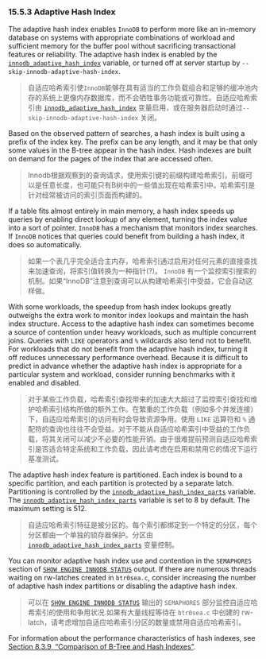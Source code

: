 ### 15.5.3 Adaptive Hash Index



The adaptive hash index enables `InnoDB` to perform more like an in-memory database on systems with appropriate combinations of workload and sufficient memory for the buffer pool without sacrificing transactional features or reliability. The adaptive hash index is enabled by the [`innodb_adaptive_hash_index`](https://dev.mysql.com/doc/refman/8.0/en/innodb-parameters.html#sysvar_innodb_adaptive_hash_index) variable, or turned off at server startup by `--skip-innodb-adaptive-hash-index`.

> 自适应哈希索引使`InnoDB`能够在具有适当的工作负载组合和足够的缓冲池内存的系统上更像内存数据库，而不会牺牲事务功能或可靠性。自适应哈希索引由 [`innodb_adaptive_hash_index`](https://dev.mysql.com/doc/refman/8.0/en/innodb-parameters.html#sysvar_innodb_adaptive_hash_index) 变量启用，或在服务器启动时通过`--skip-innodb-adaptive-hash-index` 关闭。

Based on the observed pattern of searches, a hash index is built using a prefix of the index key. The prefix can be any length, and it may be that only some values in the B-tree appear in the hash index. Hash indexes are built on demand for the pages of the index that are accessed often.

> Innodb根据观察到的查询请求，使用索引键的前缀构建哈希索引。前缀可以是任意长度，也可能只有B树中的一些值出现在哈希索引中。哈希索引是针对经常被访问的索引页面而构建的。

If a table fits almost entirely in main memory, a hash index speeds up queries by enabling direct lookup of any element, turning the index value into a sort of pointer. `InnoDB` has a mechanism that monitors index searches. If `InnoDB` notices that queries could benefit from building a hash index, it does so automatically.

> 如果一个表几乎完全适合主内存，哈希索引通过启用对任何元素的直接查找来加速查询，将索引值转换为一种指针(?)。 `InnoDB` 有一个监控索引搜索的机制。如果“InnoDB”注意到查询可以从构建哈希索引中受益，它会自动这样做。

With some workloads, the speedup from hash index lookups greatly outweighs the extra work to monitor index lookups and maintain the hash index structure. Access to the adaptive hash index can sometimes become a source of contention under heavy workloads, such as multiple concurrent joins. Queries with `LIKE` operators and `%` wildcards also tend not to benefit. For workloads that do not benefit from the adaptive hash index, turning it off reduces unnecessary performance overhead. Because it is difficult to predict in advance whether the adaptive hash index is appropriate for a particular system and workload, consider running benchmarks with it enabled and disabled.

>对于某些工作负载，哈希索引查找带来的加速大大超过了监控索引查找和维护哈希索引结构所做的额外工作。在繁重的工作负载（例如多个并发连接）下，自适应哈希索引的访问有时会导致资源争用。使用 `LIKE` 运算符和 `%` 通配符的查询也往往不会受益。对于不能从自适应哈希索引中受益的工作负载，将其关闭可以减少不必要的性能开销。由于很难提前预测自适应哈希索引是否适合特定系统和工作负载，因此请考虑在启用和禁用它的情况下运行基准测试。

The adaptive hash index feature is partitioned. Each index is bound to a specific partition, and each partition is protected by a separate latch. Partitioning is controlled by the [`innodb_adaptive_hash_index_parts`](https://dev.mysql.com/doc/refman/8.0/en/innodb-parameters.html#sysvar_innodb_adaptive_hash_index_parts) variable. The [`innodb_adaptive_hash_index_parts`](https://dev.mysql.com/doc/refman/8.0/en/innodb-parameters.html#sysvar_innodb_adaptive_hash_index_parts) variable is set to 8 by default. The maximum setting is 512.

> 自适应哈希索引特征是被分区的。每个索引都绑定到一个特定的分区，每个分区都由一个单独的锁存器保护。分区由 [`innodb_adaptive_hash_index_parts`](https://dev.mysql.com/doc/refman/8.0/en/innodb-parameters.html#sysvar_innodb_adaptive_hash_index_parts) 变量控制。

You can monitor adaptive hash index use and contention in the `SEMAPHORES` section of [`SHOW ENGINE INNODB STATUS`](https://dev.mysql.com/doc/refman/8.0/en/show-engine.html) output. If there are numerous threads waiting on rw-latches created in `btr0sea.c`, consider increasing the number of adaptive hash index partitions or disabling the adaptive hash index.

> 可以在 [`SHOW ENGINE INNODB STATUS`](https://dev.mysql.com/doc/refman/8.0/en/show-engine.html) 输出的 `SEMAPHORES` 部分监控自适应哈希索引的使用和争用状况.如果有大量线程等待在 `btr0sea.c` 中创建的 rw-latch，请考虑增加自适应哈希索引分区的数量或禁用自适应哈希索引。

For information about the performance characteristics of hash indexes, see [Section 8.3.9, “Comparison of B-Tree and Hash Indexes”](https://dev.mysql.com/doc/refman/8.0/en/index-btree-hash.html).